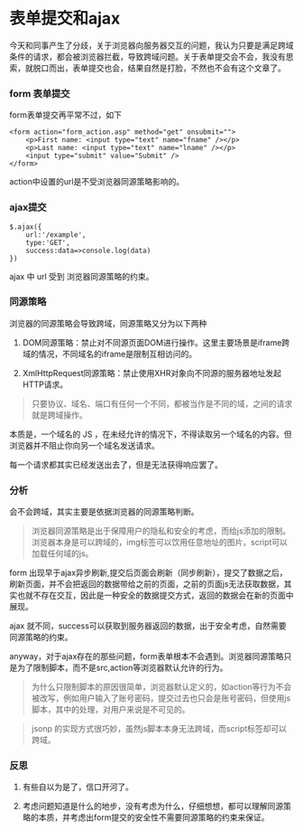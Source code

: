 # 表单提交和ajax

今天和同事产生了分歧，关于浏览器向服务器交互的问题，我认为只要是满足跨域条件的请求，都会被浏览器拦截，导致跨域问题。关于表单提交会不会，我没有思索，就脱口而出，表单提交也会，结果自然是打脸，不然也不会有这个文章了。

### form 表单提交

form表单提交再平常不过，如下

    <form action="form_action.asp" method="get" onsubmit="">
        <p>First name: <input type="text" name="fname" /></p>
        <p>Last name: <input type="text" name="lname" /></p>
        <input type="submit" value="Submit" />
    </form>

action中设置的url是不受浏览器同源策略影响的。

### ajax提交

    $.ajax({
        url:'/example',
        type:'GET',
        success:data=>console.log(data)
    })

ajax 中 url 受到 浏览器同源策略的约束。


### 同源策略

浏览器的同源策略会导致跨域，同源策略又分为以下两种

1. DOM同源策略：禁止对不同源页面DOM进行操作。这里主要场景是iframe跨域的情况，不同域名的iframe是限制互相访问的。

2. XmlHttpRequest同源策略：禁止使用XHR对象向不同源的服务器地址发起HTTP请求。

>只要协议、域名、端口有任何一个不同，都被当作是不同的域，之间的请求就是跨域操作。

本质是，一个域名的 JS ，在未经允许的情况下，不得读取另一个域名的内容。但浏览器并不阻止你向另一个域名发送请求。

每一个请求都其实已经发送出去了，但是无法获得响应罢了。

### 分析

会不会跨域，其实主要是依据浏览器的同源策略判断。

> 浏览器同源策略是出于保障用户的隐私和安全的考虑，而给js添加的限制。浏览器本身是可以跨域的，img标签可以饮用任意地址的图片，script可以加载任何域的js。

form 出现早于ajax异步刷新,提交后页面会刷新（同步刷新），提交了数据之后，刷新页面，并不会把返回的数据带给之前的页面，之前的页面js无法获取数据，其实也就不存在交互，因此是一种安全的数据提交方式，返回的数据会在新的页面中展现。

ajax 就不同，success可以获取到服务器返回的数据，出于安全考虑，自然需要同源策略的约束。

anyway，对于ajax存在的那些问题，form表单根本不会遇到。浏览器同源策略只是为了限制脚本，而不是src,action等浏览器默认允许的行为。

> 为什么只限制脚本的原因很简单，浏览器默认定义的，如action等行为不会被改写，例如用户输入了账号密码，提交过去也只会是账号密码，但使用js脚本，其中的处理，对用户来说是不可见的。


> jsonp 的实现方式很巧妙，虽然js脚本本身无法跨域，而script标签却可以跨域。

### 反思

1. 有些自以为是了，信口开河了。

2. 考虑问题知道是什么的地步，没有考虑为什么，仔细想想，都可以理解同源策略的本质，并考虑出form提交的安全性不需要同源策略的约束来保证。
